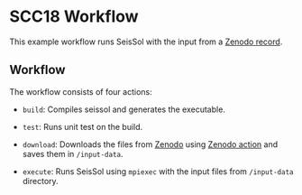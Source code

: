 # SCC18 Workflow

This example workflow runs SeisSol with the input from a [Zenodo record](https://zenodo.org/record/439946).


## Workflow

The workflow consists of four actions:
  
  * `build`: Compiles seissol and generates the executable. 

  * `test`: Runs unit test on the build.
  
  * `download`: Downloads the files from [Zenodo](https://zenodo.org/) using [Zenodo action](https://github.com/popperized/zenodo) and saves them in `/input-data`.
  
  * `execute`: Runs SeisSol using `mpiexec` with the input files from `/input-data` directory.
